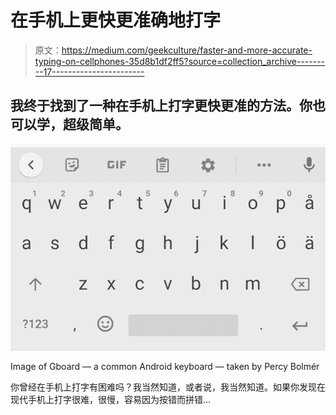 # 在手机上更快更准确地打字

> 原文：<https://medium.com/geekculture/faster-and-more-accurate-typing-on-cellphones-35d8b1df2ff5?source=collection_archive---------17----------------------->

## 我终于找到了一种在手机上打字更快更准的方法。你也可以学，超级简单。

![](img/29fa1e82c2c478e28704a77002d9a4dc.png)

Image of Gboard — a common Android keyboard — taken by Percy Bolmér

你曾经在手机上打字有困难吗？我当然知道，或者说，我当然知道。如果你发现在现代手机上打字很难，很慢，容易因为按错而拼错…